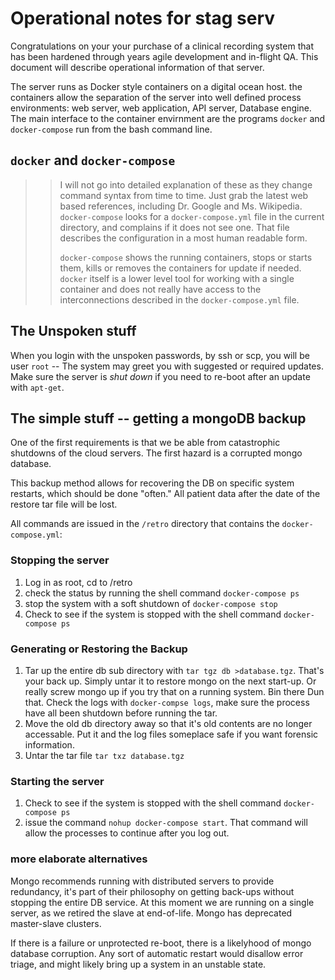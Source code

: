 # Operational notes for stag serv

Congratulations on your your purchase of a clinical recording system that has been hardened through years agile development and in-flight QA.  This document will describe operational information of that server.

The server runs as Docker style containers on a digital ocean host.  the containers allow the separation of the server into well defined process environments: web server, web application, API server, Database engine. The main interface to the container envirnment are the programs `docker` and `docker-compose` run from the bash command line.

## `docker` and `docker-compose`

>> I will not go into detailed explanation of these as they change command syntax from time to time.  Just grab the latest web based references, including Dr. Google and Ms. Wikipedia.
>> `docker-compose` looks for a `docker-compose.yml` file in the current directory, and complains if it does not see one.  That file describes the configuration in a most human readable form.
>>
>> `docker-compose` shows the running containers, stops or starts them, kills or removes the containers for update if needed. `docker` itself is a lower level tool for working with a single container and does not really have access to the interconnections described in the `docker-compose.yml` file.

## The Unspoken stuff
When you login with the unspoken passwords, by ssh or scp, you will be user `root` -- The system may greet you with suggested or required updates.  Make sure the server is *shut down* if you need to re-boot after an update with `apt-get`.

## The simple stuff -- getting a mongoDB backup

One of the first requirements is that we be able from catastrophic shutdowns of the cloud servers.  The first hazard is a corrupted mongo database.

This backup method allows for recovering the DB on specific system restarts, which should be done "often."   All patient data after the date of the restore tar file will be lost.
  
All commands are issued in the `/retro` directory that contains the `docker-compose.yml`:

### Stopping the server

1) Log in as root, cd to /retro
1) check the status by running the shell command `docker-compose ps`
1) stop the system with a soft shutdown of `docker-compose stop`
1) Check to see if the system is stopped with the shell command `docker-compose ps`

### Generating or Restoring the Backup

1) Tar up the entire db sub directory with `tar tgz db >database.tgz`.  That's your back up.  Simply untar it to restore mongo on the next start-up.  Or really screw mongo up if you try that on a running system. Bin there Dun that.  Check the logs with `docker-compse logs`, make sure the process have all been shutdown before running the tar.
1) Move the old db directory away so that it's old contents are no longer accessable. Put it and the log files someplace safe if you want forensic information.
1) Untar the tar file `tar txz database.tgz`


### Starting the server
1) Check to see if the system is stopped with the shell command `docker-compose ps`
1) issue the command `nohup docker-compose start`.  That command will allow the processes to continue after you log out.

### more elaborate alternatives

Mongo recommends running with distributed servers to provide redundancy, it's part of their philosophy on getting back-ups without stopping the entire DB service.  At this moment we are running on a single server, as we retired the slave at end-of-life. Mongo has deprecated master-slave clusters.

If there is a failure or unprotected re-boot, there is a likelyhood of mongo database corruption.  Any sort of automatic restart would disallow error triage, and might likely bring up a system in an unstable state.
